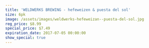 ```yaml
---
title: 'WELDWERKS BREWING - hefeweizen & puesta del sol'
size: 6pk
image: /assets/images/weldwerks-hefeweizan--puesta-del-sol.jpg
reg_price: $8.99
special_price: $7.49
expiration_date: 2017-07-05 00:00:00
show_special: true
---
```



